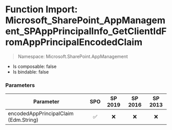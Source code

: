 # Function Import: Microsoft_SharePoint_AppManagement_SPAppPrincipalInfo_GetClientIdFromAppPrincipalEncodedClaim

> Namespace: Microsoft.SharePoint.AppManagement

- Is composable: false
- Is bindable: false

### Parameters

Parameter | SPO | SP 2019 | SP 2016 | SP 2013
----------|:---:|:-------:|:-------:|:-------:
encodedAppPrincipalClaim (Edm.String) | ✅ | ❌ | ❌ | ❌
